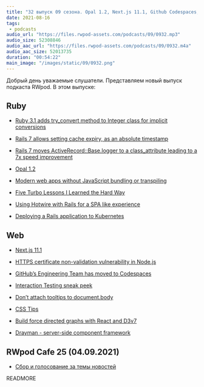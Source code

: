 ```yaml
---
title: "32 выпуск 09 сезона. Opal 1.2, Next.js 11.1, Github Codespaces, Turbo, CSS Tips, Drayman и прочее"
date: 2021-08-16
tags:
 - podcasts
audio_url: "https://files.rwpod-assets.com/podcasts/09/0932.mp3"
audio_size: 52308846
audio_aac_url: "https://files.rwpod-assets.com/podcasts/09/0932.m4a"
audio_aac_size: 52013735
duration: "00:54:22"
main_image: "/images/static/09/0932.png"
---
```


Добрый день уважаемые слушатели. Представляем новый выпуск подкаста RWpod. В этом выпуске:

## Ruby

 - [Ruby 3.1 adds try_convert method to Integer class for implicit conversions](https://blog.saeloun.com/2021/08/03/ruby-adds-integer-try-convert)
 - [Rails 7 allows setting cache expiry, as an absolute timestamp](https://blog.saeloun.com/2021/07/28/rails-7-adds-absolute-timestamp-cache-expiry)
 - [Rails 7 moves ActiveRecord::Base.logger to a class_attribute leading to a 7x speed improvement](https://blog.saeloun.com/2021/08/10/logger-class-attr.html)
 - [Opal 1.2](https://opalrb.com/blog/2021/08/09/opal-1-2/)
 - [Modern web apps without JavaScript bundling or transpiling](https://world.hey.com/dhh/modern-web-apps-without-javascript-bundling-or-transpiling-a20f2755)


 - [Five Turbo Lessons I Learned the Hard Way](https://www.viget.com/articles/five-turbo-lessons-i-learned-the-hard-way/)
 - [Using Hotwire with Rails for a SPA like experience](https://www.mikewilson.dev/posts/using-hotwire-with-rails-for-a-spa-like-experience/)
 - [Deploying a Rails application to Kubernetes](https://kubernetes-rails.com/)

## Web

 - [Next.js 11.1](https://nextjs.org/blog/next-11-1)
 - [HTTPS certificate non-validation vulnerability in Node.js](https://httptoolkit.tech/blog/node-https-vulnerability/)
 - [GitHub’s Engineering Team has moved to Codespaces](https://github.blog/2021-08-11-githubs-engineering-team-moved-codespaces/)
 - [Interaction Testing sneak peek](https://storybook.js.org/blog/interaction-testing-sneak-peek/)


 - [Don’t attach tooltips to document.body](https://atfzl.com/don-t-attach-tooltips-to-document-body)
 - [CSS Tips](https://markodenic.com/css-tips/)
 - [Build force directed graphs with React and D3v7](https://reactfordataviz.com/articles/force-directed-graphs-with-react-and-d3v7/)
 - [Drayman - server-side component framework](https://www.drayman.io/)

## RWpod Cafe 25 (04.09.2021)

 - [Сбор и голосование за темы новостей](https://github.com/rwpod/cafe-discussions/discussions/10)


READMORE
